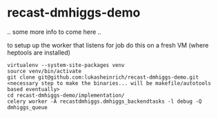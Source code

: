 # recast-dmhiggs-demo

.. some more info to come here ..

to setup up the worker that listens for job do this on a fresh VM (where heptools are installed)

    virtualenv --system-site-packages venv
    source venv/bin/activate
    git clone git@github.com:lukasheinrich/recast-dmhiggs-demo.git
    <necessary step to make the binaries... will be makefile/autotools based eventually>
    cd recast-dmhiggs-demo/implementation/
    celery worker -A recastdmhiggs.dmhiggs_backendtasks -l debug -Q dmhiggs_queue
